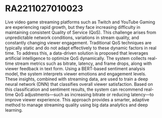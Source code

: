 # RA2211027010023
Live video game streaming platforms such as Twitch and YouTube Gaming are experiencing rapid growth, but they face increasing difficulty in maintaining consistent Quality of Service (QoS). This challenge arises from unpredictable network conditions, variations in stream quality, and constantly changing viewer engagement. Traditional QoS techniques are typically static and do not adapt effectively to these dynamic factors in real time. To address this, a data-driven solution is proposed that leverages artificial intelligence to optimize QoS dynamically. The system collects real-time stream metrics such as bitrate, latency, and frame drops, along with viewer feedback in text form. Using a BERT-based sentiment analysis model, the system interprets viewer emotions and engagement levels. These insights, combined with streaming data, are used to train a deep neural network (DNN) that classifies overall viewer satisfaction. Based on this classification and sentiment results, the system can recommend real-time QoS adjustments—such as increasing bitrate or reducing latency—to improve viewer experience. This approach provides a smarter, adaptive method to manage streaming quality using big data analytics and deep learning.
